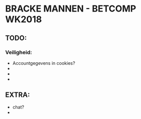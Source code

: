 ﻿# BRACKE MANNEN - BETCOMP WK2018


## TODO:

### Veiligheid:

- Accountgegevens in cookies?
-
- 
- 


## EXTRA:

- chat?  
- 